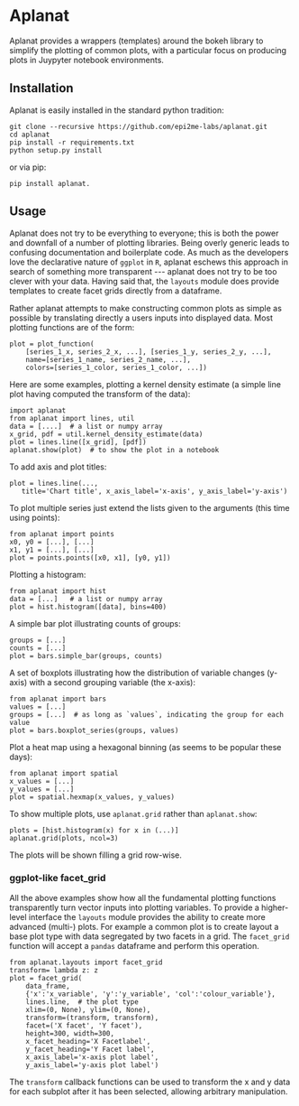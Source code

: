 Aplanat
=======

Aplanat provides a wrappers (templates) around the bokeh library to simplify
the plotting of common plots, with a particular focus on producing plots in
Juypyter notebook environments.

Installation
------------

Aplanat is easily installed in the standard python tradition:

    git clone --recursive https://github.com/epi2me-labs/aplanat.git
    cd aplanat
    pip install -r requirements.txt
    python setup.py install

or via pip:

    pip install aplanat.


Usage
-----

Aplanat does not try to be everything to everyone; this is both the power
and downfall of a number of plotting libraries. Being overly generic leads
to confusing documentation and boilerplate code. As much as the developers
love the declarative nature of `ggplot` in `R`, aplanat eschews this approach
in search of something more transparent --- aplanat does not try to be too
clever with your data. Having said that, the `layouts` module does
provide templates to create facet grids directly from a dataframe.

Rather aplanat attempts to make constructing common plots as simple as possible
by translating directly a users inputs into displayed data. Most plotting
functions are of the form:

    plot = plot_function(
        [series_1_x, series_2_x, ...], [series_1_y, series_2_y, ...],
        name=[series_1_name, series_2_name, ...],
        colors=[series_1_color, series_1_color, ...])

Here are some examples, plotting a kernel density estimate (a simple line plot
having computed the transform of the data):

    import aplanat
    from aplanat import lines, util
    data = [....]  # a list or numpy array
    x_grid, pdf = util.kernel_density_estimate(data)
    plot = lines.line([x_grid], [pdf])
    aplanat.show(plot)  # to show the plot in a notebook

To add axis and plot titles:

    plot = lines.line(...,
       title='Chart title', x_axis_label='x-axis', y_axis_label='y-axis')

To plot multiple series just extend the lists given to the arguments (this
time using points):

    from aplanat import points
    x0, y0 = [...], [...]
    x1, y1 = [...], [...]
    plot = points.points([x0, x1], [y0, y1])

Plotting a histogram:

    from aplanat import hist
    data = [...]   # a list or numpy array
    plot = hist.histogram([data], bins=400)

A simple bar plot illustrating counts of groups:

    groups = [...]
    counts = [...]
    plot = bars.simple_bar(groups, counts)

A set of boxplots illustrating how the distribution of variable changes (y-axis)
with a second grouping variable (the x-axis):

    from aplanat import bars
    values = [...] 
    groups = [...]  # as long as `values`, indicating the group for each value
    plot = bars.boxplot_series(groups, values)

Plot a heat map using a hexagonal binning (as seems to be popular these days):

    from aplanat import spatial
    x_values = [...]
    y_values = [...]
    plot = spatial.hexmap(x_values, y_values)

To show multiple plots, use `aplanat.grid` rather than `aplanat.show`:

    plots = [hist.histogram(x) for x in (...)]
    aplanat.grid(plots, ncol=3)

The plots will be shown filling a grid row-wise.

### ggplot-like facet_grid

All the above examples show how all the fundamental plotting functions
transparently turn vector inputs into plotting variables. To provide
a higher-level interface the `layouts` module provides the ability
to create more advanced (multi-) plots. For example a common plot is
to create layout a base plot type with data segregated by two facets
in a grid. The `facet_grid` function will accept a `pandas` dataframe
and perform this operation.

    from aplanat.layouts import facet_grid
    transform= lambda z: z
    plot = facet_grid(
        data_frame,
        {'x':'x_variable', 'y':'y_variable', 'col':'colour_variable'},
        lines.line,  # the plot type
        xlim=(0, None), ylim=(0, None),
        transform=(transform, transform),
        facet=('X facet', 'Y facet'),
        height=300, width=300,
        x_facet_heading='X Facetlabel',
        y_facet_heading='Y Facet label',
        x_axis_label='x-axis plot label',
        y_axis_label='y-axis plot label')


The `transform` callback functions can be used to transform the x and y data
for each subplot after it has been selected, allowing arbitrary manipulation.
